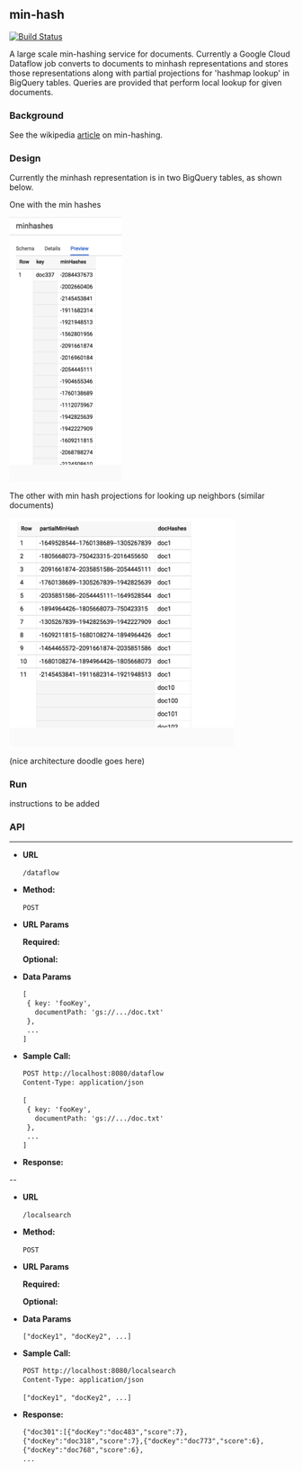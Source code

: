 min-hash
----

[![Build Status](https://travis-ci.org/4d55397500/dataflow-minhash.svg?branch=master)](https://travis-ci.org/4d55397500/minhash-service)

A large scale min-hashing service for documents. Currently a Google Cloud Dataflow job converts to documents to minhash representations and stores those representations along with partial projections for 'hashmap lookup' in BigQuery tables. Queries are provided that perform local lookup for given documents.

### Background
See the wikipedia [article](https://en.wikipedia.org/wiki/MinHash) on min-hashing.

### Design

Currently the minhash representation is in two BigQuery tables, as shown below.

One with the min hashes

<img src="minhashes.png" width="200"/>


The other with min hash projections for looking up neighbors (similar documents)

<img src="partialhashes.png" width="400"/>

(nice architecture doodle goes here)

### Run

instructions to be added


### API
----


* **URL**

  `/dataflow`

* **Method:**
  

	`POST`
  
*  **URL Params**

   **Required:**
 	    
   **Optional:**
 

* **Data Params**

	```
	[
	 { key: 'fooKey',
	   documentPath: 'gs://.../doc.txt'
	 },
	 ...
	]
	```
* **Sample Call:**

	```
	POST http://localhost:8080/dataflow
	Content-Type: application/json
	
	[
	 { key: 'fooKey',
	   documentPath: 'gs://.../doc.txt'
	 },
	 ...
	]
	```
* **Response:**

--

* **URL**

  `/localsearch`

* **Method:**
  

	`POST`
  
*  **URL Params**

   **Required:**
 	    
   **Optional:**
 

* **Data Params**

	```
	["docKey1", "docKey2", ...]
	```
* **Sample Call:**

	```
	POST http://localhost:8080/localsearch
	Content-Type: application/json
	
	["docKey1", "docKey2", ...]
	```
* **Response:**

	```
	{"doc301":[{"docKey":"doc483","score":7},{"docKey":"doc318","score":7},{"docKey":"doc773","score":6},{"docKey":"doc768","score":6},
	...
	```
